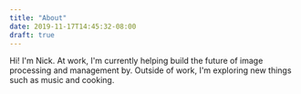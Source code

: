 ```yaml
---
title: "About"
date: 2019-11-17T14:45:32-08:00
draft: true
---
```


Hi! I'm Nick. At work, I'm currently helping build the future of image processing and management by. Outside of work, I'm exploring new things such as music and cooking.